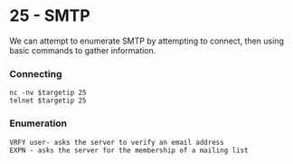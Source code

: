 # 25 - SMTP

We can attempt to enumerate SMTP by attempting to connect, then using basic commands to gather information.

### Connecting

```
nc -nv $targetip 25
telnet $targetip 25
```

### Enumeration

```
VRFY user- asks the server to verify an email address
EXPN - asks the server for the membership of a mailing list
```

